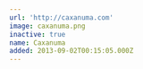 ```yaml
---
url: 'http://caxanuma.com'
image: caxanuma.png
inactive: true
name: Caxanuma
added: 2013-09-02T00:15:05.000Z
---
```

